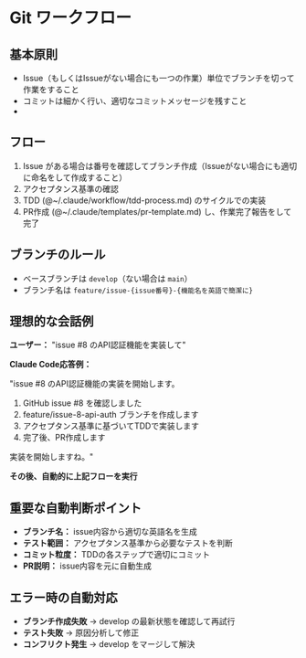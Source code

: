 # Git ワークフロー

## 基本原則

- Issue（もしくはIssueがない場合にも一つの作業）単位でブランチを切って作業をすること  
- コミットは細かく行い、適切なコミットメッセージを残すこと
- 

## フロー
1. Issue がある場合は番号を確認してブランチ作成（Issueがない場合にも適切に命名をして作成すること）
2. アクセプタンス基準の確認
3. TDD (@~/.claude/workflow/tdd-process.md) のサイクルでの実装
5. PR作成 (@~/.claude/templates/pr-template.md) し、作業完了報告をして完了

## ブランチのルール

- ベースブランチは `develop`（ない場合は `main`）
- ブランチ名は `feature/issue-{issue番号}-{機能名を英語で簡潔に}`


## 理想的な会話例

**ユーザー：** "issue #8 のAPI認証機能を実装して"

**Claude Code応答例：**

"issue #8 のAPI認証機能の実装を開始します。

1. GitHub issue #8 を確認しました
2. feature/issue-8-api-auth ブランチを作成します
3. アクセプタンス基準に基づいてTDDで実装します
4. 完了後、PR作成します

実装を開始しますね。"

**その後、自動的に上記フローを実行**

## 重要な自動判断ポイント

- **ブランチ名：** issue内容から適切な英語名を生成
- **テスト範囲：** アクセプタンス基準から必要なテストを判断
- **コミット粒度：** TDDの各ステップで適切にコミット
- **PR説明：** issue内容を元に自動生成

## エラー時の自動対応

- **ブランチ作成失敗** → develop の最新状態を確認して再試行
- **テスト失敗** → 原因分析して修正
- **コンフリクト発生** → develop をマージして解決
